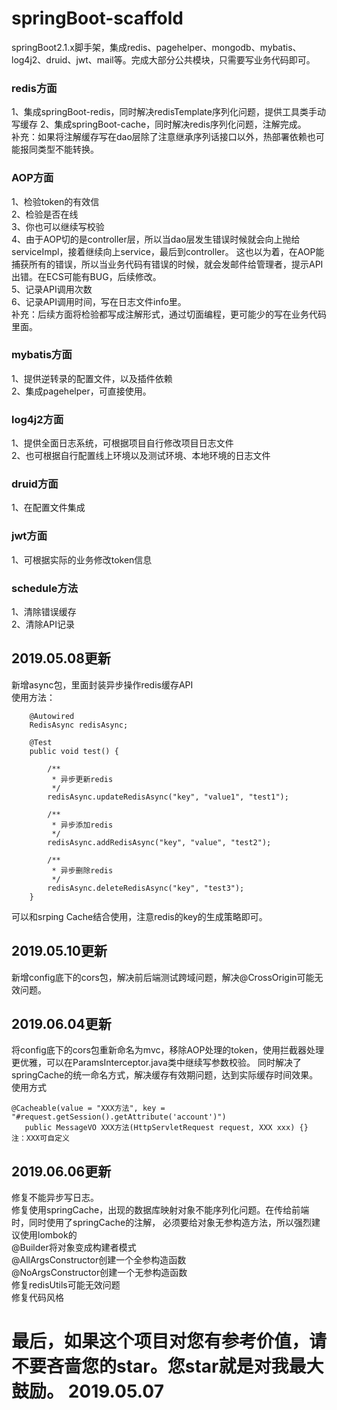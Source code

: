 # springBoot-scaffold
springBoot2.1.x脚手架，集成redis、pagehelper、mongodb、mybatis、log4j2、druid、jwt、mail等。完成大部分公共模块，只需要写业务代码即可。
### redis方面
1、集成springBoot-redis，同时解决redisTemplate序列化问题，提供工具类手动写缓存
2、集成springBoot-cache，同时解决redis序列化问题，注解完成。  
补充：如果将注解缓存写在dao层除了注意继承序列话接口以外，热部署依赖也可能报同类型不能转换。
### AOP方面
1、检验token的有效信  
2、检验是否在线    
3、你也可以继续写校验  
4、由于AOP切的是controller层，所以当dao层发生错误时候就会向上抛给serviceImpl，接着继续向上service，最后到controller。
这也以为着，在AOP能捕获所有的错误，所以当业务代码有错误的时候，就会发邮件给管理者，提示API出错。在ECS可能有BUG，后续修改。  
5、记录API调用次数  
6、记录API调用时间，写在日志文件info里。  
补充：后续方面将检验都写成注解形式，通过切面编程，更可能少的写在业务代码里面。
### mybatis方面
1、提供逆转录的配置文件，以及插件依赖  
2、集成pagehelper，可直接使用。  
### log4j2方面
1、提供全面日志系统，可根据项目自行修改项目日志文件  
2、也可根据自行配置线上环境以及测试环境、本地环境的日志文件
### druid方面
1、在配置文件集成
### jwt方面
1、可根据实际的业务修改token信息
### schedule方法
1、清除错误缓存  
2、清除API记录

## 2019.05.08更新
新增async包，里面封装异步操作redis缓存API  
使用方法：  

```
    @Autowired
    RedisAsync redisAsync;

    @Test
    public void test() {

        /**
         * 异步更新redis
         */
        redisAsync.updateRedisAsync("key", "value1", "test1");

        /**
         * 异步添加redis
         */
        redisAsync.addRedisAsync("key", "value", "test2");

        /**
         * 异步删除redis
         */
        redisAsync.deleteRedisAsync("key", "test3");
    }
```
可以和srping Cache结合使用，注意redis的key的生成策略即可。
## 2019.05.10更新
新增config底下的cors包，解决前后端测试跨域问题，解决@CrossOrigin可能无效问题。

## 2019.06.04更新
将config底下的cors包重新命名为mvc，移除AOP处理的token，使用拦截器处理更优雅，可以在ParamsInterceptor.java类中继续写参数校验。
同时解决了springCache的统一命名方式，解决缓存有效期问题，达到实际缓存时间效果。  
使用方式
```
@Cacheable(value = "XXX方法", key = "#request.getSession().getAttribute('account')")
   public MessageVO XXX方法(HttpServletRequest request, XXX xxx) {}
注：XXX可自定义
```
## 2019.06.06更新
修复不能异步写日志。  
修复使用springCache，出现的数据库映射对象不能序列化问题。在传给前端时，同时使用了springCache的注解，
必须要给对象无参构造方法，所以强烈建议使用lombok的  
@Builder将对象变成构建者模式  
@AllArgsConstructor创建一个全参构造函数  
@NoArgsConstructor创建一个无参构造函数  
修复redisUtils可能无效问题  
修复代码风格  


# 最后，如果这个项目对您有参考价值，请不要吝啬您的star。您star就是对我最大鼓励。 2019.05.07

